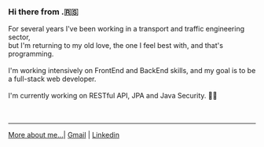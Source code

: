 ### Hi there from .:serbia:

For several years I've been working in a transport and traffic engineering sector,<br/> 
but I'm returning to my old love, the one I feel best with, and that's programming.<br/><br/>
I'm working intensively on FrontEnd and BackEnd skills, and my goal is to be a full-stack web developer. 
<br/><br/>
I'm currently working on RESTful API, JPA and Java Security. :mechanic:
<br/><br/><br/>

****
[More about me...](https://dachadallocort.dev)| [Gmail](mailto:dragan.majstorovic@gmail.com) | [Linkedin](https://www.linkedin.com/in/dragan-majstorovi%C4%87-567802167/)



<!--
**dallocort/dallocort** is a ✨ _special_ ✨ repository because its `README.md` (this file) appears on your GitHub profile.

Here are some ideas to get you started:

- 🔭 I’m currently working on ...
- 🌱 I’m currently learning ...
- 👯 I’m looking to collaborate on ...
- 🤔 I’m looking for help with ...
- 💬 Ask me about ...
- 📫 How to reach me: ...
- 😄 Pronouns: ...
- ⚡ Fun fact: ...
-->

